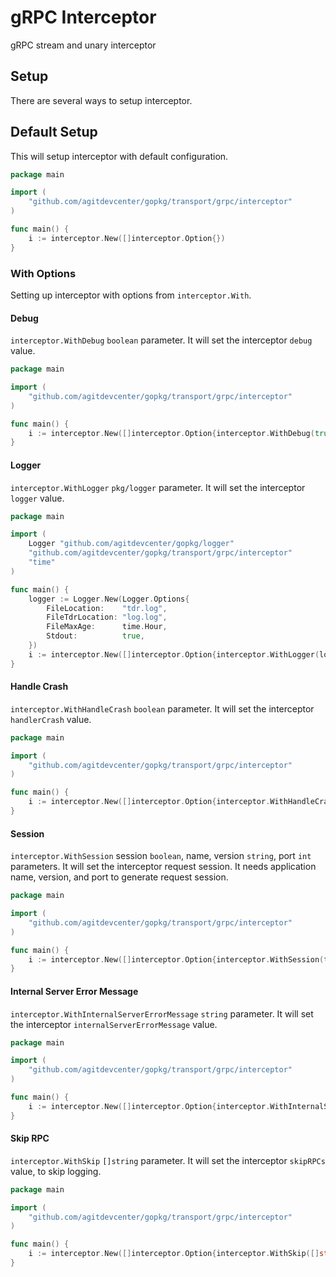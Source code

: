 # gRPC Interceptor
gRPC stream and unary interceptor

## Setup
There are several ways to setup interceptor.

## Default Setup
This will setup interceptor with default configuration.
```go
package main

import (
    "github.com/agitdevcenter/gopkg/transport/grpc/interceptor"
)

func main() {
    i := interceptor.New([]interceptor.Option{})
}
```

### With Options
Setting up interceptor with options from `interceptor.With`. 

#### Debug
`interceptor.WithDebug` `boolean` parameter. It will set the interceptor `debug` value.
```go
package main

import (
    "github.com/agitdevcenter/gopkg/transport/grpc/interceptor"
)

func main() {
    i := interceptor.New([]interceptor.Option{interceptor.WithDebug(true)})
}
```

#### Logger
`interceptor.WithLogger` `pkg/logger` parameter. It will set the interceptor `logger` value.
```go
package main

import (
    Logger "github.com/agitdevcenter/gopkg/logger"
    "github.com/agitdevcenter/gopkg/transport/grpc/interceptor"
    "time"
)

func main() {
    logger := Logger.New(Logger.Options{
        FileLocation:    "tdr.log",
        FileTdrLocation: "log.log",
        FileMaxAge:      time.Hour,
        Stdout:          true,
    })
    i := interceptor.New([]interceptor.Option{interceptor.WithLogger(logger)})
}
```

#### Handle Crash
`interceptor.WithHandleCrash` `boolean` parameter. It will set the interceptor `handlerCrash` value.
```go
package main

import (
    "github.com/agitdevcenter/gopkg/transport/grpc/interceptor"
)

func main() {
    i := interceptor.New([]interceptor.Option{interceptor.WithHandleCrash(true)})
}
```

#### Session
`interceptor.WithSession` session `boolean`, name, version `string`, port `int` parameters. It will set the interceptor request session. It needs application name, version, and port to generate request session.
```go
package main

import (
    "github.com/agitdevcenter/gopkg/transport/grpc/interceptor"
)

func main() {
    i := interceptor.New([]interceptor.Option{interceptor.WithSession(true, "LinkAja", "1.0.0", 80)})
}
```

#### Internal Server Error Message
`interceptor.WithInternalServerErrorMessage` `string` parameter. It will set the interceptor `internalServerErrorMessage` value.
```go
package main

import (
    "github.com/agitdevcenter/gopkg/transport/grpc/interceptor"
)

func main() {
    i := interceptor.New([]interceptor.Option{interceptor.WithInternalServerErrorMessage("Server Gangguan")})
}
```

#### Skip RPC
`interceptor.WithSkip` `[]string` parameter. It will set the interceptor `skipRPCs` value, to skip logging.
```go
package main

import (
    "github.com/agitdevcenter/gopkg/transport/grpc/interceptor"
)

func main() {
    i := interceptor.New([]interceptor.Option{interceptor.WithSkip([]string{"/", "", "health"})})
}
```

